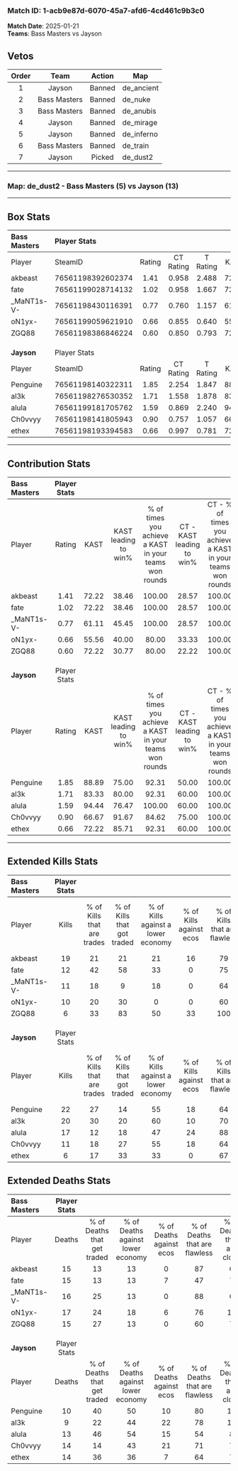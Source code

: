 ### Match ID: 1-acb9e87d-6070-45a7-afd6-4cd461c9b3c0  
**Match Date**: 2025-01-21  
**Teams**: Bass Masters vs Jayson  

## Vetos  

| Order | Team | Action | Map |
| :---: | :--: | :----: | --- |
| 1 | Jayson | Banned | de_ancient |
| 2 | Bass Masters | Banned | de_nuke |
| 3 | Bass Masters | Banned | de_anubis |
| 4 | Jayson | Banned | de_mirage |
| 5 | Jayson | Banned | de_inferno |
| 6 | Bass Masters | Banned | de_train |
| 7 | Jayson | Picked | de_dust2 |

---  

### **Map**: de_dust2 - Bass Masters (5) vs Jayson (13)  
---  

## Box Stats  

| **Bass Masters** | Player Stats      |        |           |          |       |       |       |         |        |      |     |
| :- | :- | :-: | :-: | :-: | :-: | :-: | :-: | :-: | :-: | :-: | :-: |
| Player           | SteamID           | Rating | CT Rating | T Rating | KAST  |  ADR  | Kills | Assists | Deaths | K/D  | HS% |
| akbeast          | 76561198392602374 |  1.41  |   0.958   |  2.488   | 72.22 | 101.3 |  19   |    5    |   15   | 1.27 | 42  |
| fate             | 76561199028714132 |  1.02  |   0.958   |  1.667   | 72.22 | 88.5  |  12   |    3    |   15   | 0.80 | 50  |
| _MaNT1s-V-       | 76561198430116391 |  0.77  |   0.760   |  1.157   | 61.11 | 60.9  |  11   |    3    |   16   | 0.69 | 54  |
| oN1yx-           | 76561199059621910 |  0.66  |   0.855   |  0.640   | 55.56 | 63.8  |  10   |    3    |   17   | 0.59 | 50  |
| ZGQ88            | 76561198386846224 |  0.60  |   0.850   |  0.793   | 72.22 | 48.5  |   6   |    3    |   15   | 0.40 | 66  |
|                  |                   |        |           |          |       |       |       |         |        |      |     |
|                  |                   |        |           |          |       |       |       |         |        |      |     |
|                  |                   |        |           |          |       |       |       |         |        |      |     |
| **Jayson**       | Player Stats      |        |           |          |       |       |       |         |        |      |     |
| Player           | SteamID           | Rating | CT Rating | T Rating | KAST  |  ADR  | Kills | Assists | Deaths | K/D  | HS% |
| Penguine         | 76561198140322311 |  1.85  |   2.254   |  1.847   | 88.89 | 111.1 |  22   |    5    |   10   | 2.20 | 63  |
| al3k             | 76561198276530352 |  1.71  |   1.558   |  1.878   | 83.33 | 101.9 |  20   |    4    |   9    | 2.22 | 50  |
| alula            | 76561199181705762 |  1.59  |   0.869   |  2.240   | 94.44 | 112.9 |  17   |    8    |   13   | 1.31 | 76  |
| Ch0vvyy          | 76561198141805943 |  0.90  |   0.757   |  1.057   | 66.67 | 68.2  |  11   |    3    |   14   | 0.79 | 27  |
| ethex            | 76561198193394583 |  0.66  |   0.997   |  0.781   | 72.22 | 53.1  |   6   |    5    |   14   | 0.43 | 33  |
---  

## Contribution Stats  

| **Bass Masters** | Player Stats |       |                      |                                                        |                           |                                                             |                          |                                                            |
| :- | :-: | :-: | :-: | :-: | :-: | :-: | :-: | :-: |
| Player           |    Rating    | KAST  | KAST leading to win% | % of times you achieve a KAST in your teams won rounds | CT - KAST leading to win% | CT - % of times you achieve a KAST in your teams won rounds | T - KAST leading to win% | T - % of times you achieve a KAST in your teams won rounds |
| akbeast          |     1.41     | 72.22 |        38.46         |                         100.00                         |           28.57           |                           100.00                            |          50.00           |                           100.00                           |
| fate             |     1.02     | 72.22 |        38.46         |                         100.00                         |           28.57           |                           100.00                            |          50.00           |                           100.00                           |
| _MaNT1s-V-       |     0.77     | 61.11 |        45.45         |                         100.00                         |           28.57           |                           100.00                            |          75.00           |                           100.00                           |
| oN1yx-           |     0.66     | 55.56 |        40.00         |                         80.00                          |           33.33           |                           100.00                            |          50.00           |                           66.67                            |
| ZGQ88            |     0.60     | 72.22 |        30.77         |                         80.00                          |           22.22           |                           100.00                            |          50.00           |                           66.67                            |
|                  |              |       |                      |                                                        |                           |                                                             |                          |                                                            |
|                  |              |       |                      |                                                        |                           |                                                             |                          |                                                            |
|                  |              |       |                      |                                                        |                           |                                                             |                          |                                                            |
| **Jayson**       | Player Stats |       |                      |                                                        |                           |                                                             |                          |                                                            |
| Player           |    Rating    | KAST  | KAST leading to win% | % of times you achieve a KAST in your teams won rounds | CT - KAST leading to win% | CT - % of times you achieve a KAST in your teams won rounds | T - KAST leading to win% | T - % of times you achieve a KAST in your teams won rounds |
| Penguine         |     1.85     | 88.89 |        75.00         |                         92.31                          |           50.00           |                           100.00                            |          90.00           |                           90.00                            |
| al3k             |     1.71     | 83.33 |        80.00         |                         92.31                          |           60.00           |                           100.00                            |          90.00           |                           90.00                            |
| alula            |     1.59     | 94.44 |        76.47         |                         100.00                         |           60.00           |                           100.00                            |          83.33           |                           100.00                           |
| Ch0vvyy          |     0.90     | 66.67 |        91.67         |                         84.62                          |           75.00           |                           100.00                            |          100.00          |                           80.00                            |
| ethex            |     0.66     | 72.22 |        85.71         |                         92.31                          |           60.00           |                           100.00                            |          100.00          |                           90.00                            |
---  

## Extended Kills Stats  

| **Bass Masters** | Player Stats |                            |                            |                                    |                         |                              |                                 |                                       |                    |           |
| :- | :-: | :-: | :-: | :-: | :-: | :-: | :-: | :-: | :-: | :-: |
| Player           |    Kills     | % of Kills that are trades | % of Kills that got traded | % of Kills against a lower economy | % of Kills against ecos | % of Kills that are flawless | % of Kills that are close duels | % of Kills that are assisted by flash | Pistol Round Kills | AWP Kills |
| akbeast          |      19      |             21             |             21             |                 21                 |           16            |              79              |               11                |                   0                   |         4          |     2     |
| fate             |      12      |             42             |             58             |                 33                 |            0            |              75              |                8                |                   8                   |         2          |     1     |
| _MaNT1s-V-       |      11      |             18             |             9              |                 18                 |            0            |              64              |               18                |                   0                   |         1          |     2     |
| oN1yx-           |      10      |             20             |             30             |                 0                  |            0            |              60              |                0                |                   0                   |         0          |     1     |
| ZGQ88            |      6       |             33             |             83             |                 50                 |           33            |             100              |                0                |                   0                   |         0          |     0     |
|                  |              |                            |                            |                                    |                         |                              |                                 |                                       |                    |           |
|                  |              |                            |                            |                                    |                         |                              |                                 |                                       |                    |           |
|                  |              |                            |                            |                                    |                         |                              |                                 |                                       |                    |           |
| **Jayson**       | Player Stats |                            |                            |                                    |                         |                              |                                 |                                       |                    |           |
| Player           |    Kills     | % of Kills that are trades | % of Kills that got traded | % of Kills against a lower economy | % of Kills against ecos | % of Kills that are flawless | % of Kills that are close duels | % of Kills that are assisted by flash | Pistol Round Kills | AWP Kills |
| Penguine         |      22      |             27             |             14             |                 55                 |           18            |              64              |                5                |                   0                   |         0          |     2     |
| al3k             |      20      |             30             |             20             |                 60                 |           10            |              70              |               10                |                   5                   |         0          |     3     |
| alula            |      17      |             12             |             18             |                 47                 |           24            |              88              |                0                |                   0                   |         0          |     2     |
| Ch0vvyy          |      11      |             18             |             27             |                 55                 |           18            |              64              |                0                |                  18                   |         6          |     1     |
| ethex            |      6       |             17             |             33             |                 33                 |            0            |              67              |               17                |                   0                   |         0          |     2     |
## Extended Deaths Stats  

| **Bass Masters** | Player Stats |                             |                                   |                          |                               |                            |                           |               |
| :- | :-: | :-: | :-: | :-: | :-: | :-: | :-: | :-: |
| Player           |    Deaths    | % of Deaths that get traded | % of Deaths against lower economy | % of Deaths against ecos | % of Deaths that are flawless | % of Deaths that are close | % of Deaths while blinded | Deaths to AWP |
| akbeast          |      15      |             13              |                13                 |            0             |              87               |             0              |             7             |       2       |
| fate             |      15      |             13              |                13                 |            7             |              47               |             7              |             7             |       1       |
| _MaNT1s-V-       |      16      |             25              |                13                 |            0             |              88               |             0              |             0             |       2       |
| oN1yx-           |      17      |             24              |                18                 |            6             |              76               |             12             |             0             |       0       |
| ZGQ88            |      15      |             27              |                13                 |            0             |              60               |             7              |             7             |       1       |
|                  |              |                             |                                   |                          |                               |                            |                           |               |
|                  |              |                             |                                   |                          |                               |                            |                           |               |
|                  |              |                             |                                   |                          |                               |                            |                           |               |
| **Jayson**       | Player Stats |                             |                                   |                          |                               |                            |                           |               |
| Player           |    Deaths    | % of Deaths that get traded | % of Deaths against lower economy | % of Deaths against ecos | % of Deaths that are flawless | % of Deaths that are close | % of Deaths while blinded | Deaths to AWP |
| Penguine         |      10      |             40              |                50                 |            10            |              80               |             10             |             0             |       1       |
| al3k             |      9       |             22              |                44                 |            22            |              78               |             11             |             0             |       1       |
| alula            |      13      |             46              |                54                 |            15            |              54               |             8              |             0             |       1       |
| Ch0vvyy          |      14      |             14              |                43                 |            21            |              71               |             7              |             0             |       1       |
| ethex            |      14      |             36              |                36                 |            7             |              64               |             7              |             7             |       3       |
